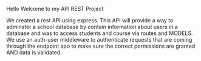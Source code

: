 
Hello Welcome to my API REST Project 


We created a rest API using express. This API will provide a way to adminster a school database by contain information about users in a database and was to access students and course via routes and MODELS. We use an auth-user middleware to authenticate requests that are coming through the endpoint apo to make sure the correct permissions are granted AND data is validated. 